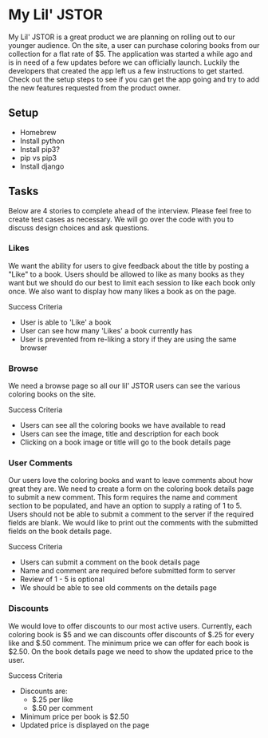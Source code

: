 # My Lil' JSTOR

My Lil' JSTOR is a great product we are planning on rolling out to our younger audience. On the site, a user can
purchase coloring books from our collection for a flat rate of $5. The application was started a while ago and 
is in need of a few updates before we can officially launch. Luckily the developers that created the app left us a 
few instructions to get started. Check out the setup steps to see if you can get the app going and 
try to add the new features requested from the product owner. 

## Setup 

* Homebrew
* Install python
* Install pip3?
* pip vs pip3
* Install django


## Tasks

Below are 4 stories to complete ahead of the interview. Please feel free to create test cases as necessary. We will go 
over the code with you to discuss design choices and ask questions. 

### Likes

We want the ability for users to give feedback about the title by posting a "Like" to a book. 
Users should be allowed to like as many books as they want but we should do our best to limit each session to
like each book only once. We also want to display how many likes a book as on the page.

Success Criteria
* User is able to 'Like' a book 
* User can see how many 'Likes' a book currently has
* User is prevented from re-liking a story if they are using the same browser


### Browse

We need a browse page so all our lil' JSTOR users can see the various coloring books on the site.

Success Criteria
* Users can see all the coloring books we have available to read
* Users can see the image, title and description for each book
* Clicking on a book image or title will go to the book details page


### User Comments

Our users love the coloring books and want to leave comments about how great they are. 
We need to create a form on the coloring book details page to submit a new comment. 
This form requires the name and comment section to be populated, and have an option to supply a rating of 1 to 5.
Users should not be able to submit a comment to the server if the required fields are blank. We would like to print out the 
comments with the submitted fields on the book details page.

Success Criteria
* Users can submit a comment on the book details page
* Name and comment are required before submitted form to server
* Review of 1 - 5 is optional
* We should be able to see old comments on the details page


### Discounts

We would love to offer discounts to our most active users. Currently, each coloring book is $5 and we can discounts offer discounts of
$.25 for every like and $.50 comment. The minimum price we can offer for each book is $2.50. On the book details page we need
to show the updated price to the user. 

Success Criteria
* Discounts are: 
    - $.25 per like
    - $.50 per comment
* Minimum price per book is $2.50
* Updated price is displayed on the page 




